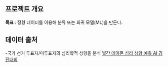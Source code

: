 ## 프로젝트 개요
**목표** : 정형 데이터를 이용해 분류 또는 회귀 모델(ML)을 만든다.

## 데이터 출처
-국가 선거 투표자/미투표자의 심리학적 성향을 분석
[월간 데이콘 심리 성향 예측 AI 경진대회]([https://dacon.io/competitions/official/235986/data](https://www.dacon.io/competitions/official/235647/overview/description))
